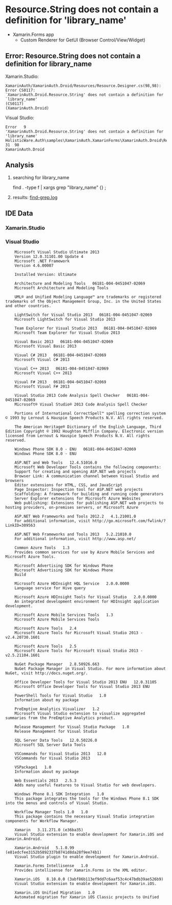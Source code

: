 # Resource.String does not contain a definition for 'library_name'

*	Xamarin.Forms app
	* Custom Renderer for GetUI (Browser Control/View/Widget)



## Error: Resource.String does not contain a definition for library_name


Xamarin.Studio:

	XamarinAuth/XamarinAuth.Droid/Resources/Resource.Designer.cs(98,98): 
	Error CS0117: 
	`XamarinAuth.Droid.Resource.String' does not contain a definition for `library_name' 
	(CS0117)
	(XamarinAuth.Droid)

Visual Studio:

    Error	9	
    'XamarinAuth.Droid.Resource.String' does not contain a definition for 'library_name'	
    HolisticWare.Auth\samples\XamarinAuth.XamarinForms\XamarinAuth.Droid\Resources\Resource.Designer.cs	31	98	
    XamarinAuth.Droid


## Analysis

1.	searching for library_name 			

	find . -type f | xargs grep "library_name" {} \;

2.	results: [find-grep.log](find-grep.log)		


## IDE Data

### Xamarin.Studio




### Visual Studio

		Microsoft Visual Studio Ultimate 2013
		Version 12.0.31101.00 Update 4
		Microsoft .NET Framework
		Version 4.6.00007

		Installed Version: Ultimate

		Architecture and Modeling Tools   06181-004-0451047-02069
		Microsoft Architecture and Modeling Tools
		    
		UML® and Unified Modeling Language™ are trademarks or registered trademarks of the Object Management Group, Inc. in the United States and other countries.

		LightSwitch for Visual Studio 2013   06181-004-0451047-02069
		Microsoft LightSwitch for Visual Studio 2013

		Team Explorer for Visual Studio 2013   06181-004-0451047-02069
		Microsoft Team Explorer for Visual Studio 2013

		Visual Basic 2013   06181-004-0451047-02069
		Microsoft Visual Basic 2013

		Visual C# 2013   06181-004-0451047-02069
		Microsoft Visual C# 2013

		Visual C++ 2013   06181-004-0451047-02069
		Microsoft Visual C++ 2013

		Visual F# 2013   06181-004-0451047-02069
		Microsoft Visual F# 2013

		Visual Studio 2013 Code Analysis Spell Checker   06181-004-0451047-02069
		Microsoft® Visual Studio® 2013 Code Analysis Spell Checker

		Portions of International CorrectSpell™ spelling correction system © 1993 by Lernout & Hauspie Speech Products N.V. All rights reserved.

		The American Heritage® Dictionary of the English Language, Third Edition Copyright © 1992 Houghton Mifflin Company. Electronic version licensed from Lernout & Hauspie Speech Products N.V. All rights reserved.

		Windows Phone SDK 8.0 - ENU   06181-004-0451047-02069
		Windows Phone SDK 8.0 - ENU

		ASP.NET and Web Tools   12.4.51016.0
		Microsoft Web Developer Tools contains the following components:
		Support for creating and opening ASP.NET web projects
		Browser Link: A communication channel between Visual Studio and browsers
		Editor extensions for HTML, CSS, and JavaScript
		Page Inspector: Inspection tool for ASP.NET web projects
		Scaffolding: A framework for building and running code generators
		Server Explorer extensions for Microsoft Azure Websites
		Web publishing: Extensions for publishing ASP.NET web projects to hosting providers, on-premises servers, or Microsoft Azure

		ASP.NET Web Frameworks and Tools 2012.2   4.1.21001.0
		For additional information, visit http://go.microsoft.com/fwlink/?LinkID=309563

		ASP.NET Web Frameworks and Tools 2013   5.2.21010.0
		For additional information, visit http://www.asp.net/

		Common Azure Tools   1.3
		Provides common services for use by Azure Mobile Services and Microsoft Azure Tools.

		Microsoft Advertising SDK for Windows Phone   
		Microsoft Advertising SDK for Windows Phone
		Build 

		Microsoft Azure HDInsight HQL Service   2.0.0.0000
		Language service for Hive query

		Microsoft Azure HDInsight Tools for Visual Studio   2.0.0.0000
		An integrated development environment for HDInsight application development.

		Microsoft Azure Mobile Services Tools   1.3
		Microsoft Azure Mobile Services Tools

		Microsoft Azure Tools   2.4
		Microsoft Azure Tools for Microsoft Visual Studio 2013 - v2.4.20730.1601

		Microsoft Azure Tools   2.5
		Microsoft Azure Tools for Microsoft Visual Studio 2013 - v2.5.21104.1601

		NuGet Package Manager   2.8.50926.663
		NuGet Package Manager in Visual Studio. For more information about NuGet, visit http://docs.nuget.org/.

		Office Developer Tools for Visual Studio 2013 ENU   12.0.31105
		Microsoft Office Developer Tools for Visual Studio 2013 ENU

		PowerShell Tools for Visual Studio   1.0
		Information about my package

		PreEmptive Analytics Visualizer   1.2
		Microsoft Visual Studio extension to visualize aggregated summaries from the PreEmptive Analytics product.

		Release Management for Visual Studio Package   1.0
		Release Management for Visual Studio

		SQL Server Data Tools   12.0.50226.0
		Microsoft SQL Server Data Tools

		VSCommands for Visual Studio 2013   12.0
		VSCommands for Visual Studio 2013

		VSPackage1   1.0
		Information about my package

		Web Essentials 2013   2.5.3
		Adds many useful features to Visual Studio for web developers.

		Windows Phone 8.1 SDK Integration   1.0
		This package integrates the tools for the Windows Phone 8.1 SDK into the menus and controls of Visual Studio.

		Workflow Manager Tools 1.0   1.0
		This package contains the necessary Visual Studio integration components for Workflow Manager.

		Xamarin   3.11.271.0 (e36ba35)
		Visual Studio extension to enable development for Xamarin.iOS and Xamarin.Android.

		Xamarin.Android   5.1.0.99 (e81edcfee3152b5892337b8741d8da28f9ee74b1)
		Visual Studio plugin to enable development for Xamarin.Android.

		Xamarin.Forms Intellisense   1.0
		Provides intellisense for Xamarin.Forms in the XML editor.

		Xamarin.iOS   8.10.0.0 (3abf86b113ef9dd7c6aaf53c4c47bdb39ae526b9)
		Visual Studio extension to enable development for Xamarin.iOS.

		Xamarin.iOS Unified Migration   1.0
		Automated migration for Xamarin iOS Classic projects to Unified